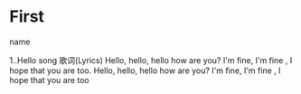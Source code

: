 # First
name

1..Hello song 歌词(Lyrics)  Hello, hello, hello how are you?  I'm fine, I'm fine , I hope that you are too. Hello, hello, hello how are you? I'm fine, I'm fine , I hope that you are too
